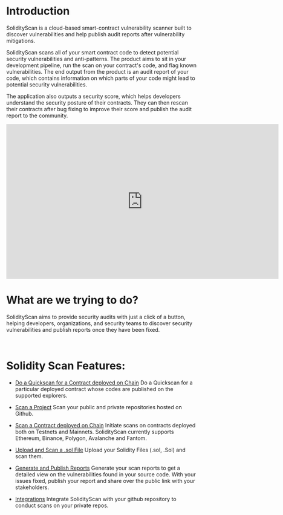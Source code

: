 # Introduction

SolidityScan is a cloud-based smart-contract vulnerability scanner built to discover vulnerabilities and help publish audit reports after vulnerability mitigations.

SolidityScan scans all of your smart contract code to detect potential security vulnerabilities and anti-patterns. The product aims to sit in your development pipeline, run the scan on your contract's code, and flag known vulnerabilities. The end output from the product is an audit report of your code, which contains information on which parts of your code might lead to potential security vulnerabilities.

The application also outputs a security score, which helps developers understand the security posture of their contracts. They can then rescan their contracts after bug fixing to improve their score and publish the audit report to the community.

<iframe width="720" height="410" src="https://www.youtube.com/embed/psu3GTKS_us" title="SolidityScan by CredShields - Intro" frameborder="0" allow="accelerometer; autoplay; clipboard-write; encrypted-media; gyroscope; picture-in-picture; web-share" allowfullscreen></iframe>

<br/>

# What are we trying to do?

SolidityScan aims to provide security audits with just a click of a button, helping developers, organizations, and security teams to discover security vulnerabilities and publish reports once they have been fixed.

<br/>

# Solidity Scan Features:

- [Do a Quickscan for a Contract deployed on Chain](./quickscan.md)
  Do a Quickscan for a particular deployed contract whose codes are published on the supported explorers.
- [Scan a Project](./project)
  Scan your public and private repositories hosted on Github.
- [Scan a Contract deployed on Chain](./block)
  Initiate scans on contracts deployed both on Testnets and Mainnets. SolidityScan currently supports Ethereum, Binance, Polygon, Avalanche and Fantom.
- [Upload and Scan a .sol File](./project)
  Upload your Solidity Files (.sol, .Sol) and scan them.
- [Generate and Publish Reports](./report)
  Generate your scan reports to get a detailed view on the vulnerabilities found in your source code. With your issues fixed, publish your report and share over the public link with your stakeholders.
- [Integrations](./integrations)
  Integrate SolidityScan with your github repository to conduct scans on your private repos.

  <br/>
  <br/>
